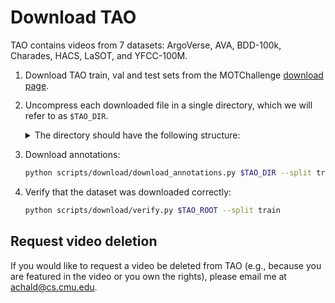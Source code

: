 # Download TAO

TAO contains videos from 7 datasets: ArgoVerse, AVA, BDD-100k, Charades, HACS,
LaSOT, and YFCC-100M.

1. Download TAO train, val and test sets from the MOTChallenge
   [download page](https://motchallenge.net/tao_download.php).

1. Uncompress each downloaded file in a single directory, which we will refer to as
   `$TAO_DIR`.
   <details><summary>The directory should have the following structure:</summary><p>

   ```bash
    └── frames
       └── train
          ├── ArgoVerse
          ├── BDD
          ├── Charades
          ├── HACS
          ├── LaSOT
          └── YFCC100M
    ```
    </p></details>

1. Download annotations:

    ```bash
    python scripts/download/download_annotations.py $TAO_DIR --split train
    ```

1. Verify that the dataset was downloaded correctly:

    ```bash
    python scripts/download/verify.py $TAO_ROOT --split train
    ```
## Request video deletion

If you would like to request a video be deleted from TAO (e.g., because you are
featured in the video or you own the rights), please email me at
achald@cs.cmu.edu.

